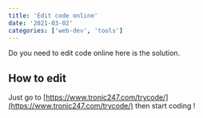 ```yaml
---
title: 'Edit code online'
date: '2021-03-02'
categories: ['web-dev', 'tools']
---
```


Do you need to edit code online here is the solution.

## How to edit

Just go to [https://www.tronic247.com/trycode/](https://www.tronic247.com/trycode/) then start coding !

